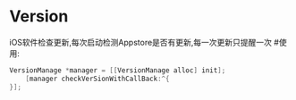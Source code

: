 # Version
iOS软件检查更新,每次启动检测Appstore是否有更新,每一次更新只提醒一次
#使用:
```objective-c
VersionManage *manager = [[VersionManage alloc] init];
    [manager checkVerSionWithCallBack:^{
}];
```

